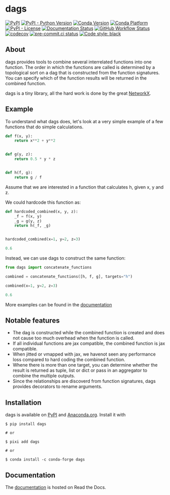 # dags

<!-- start-badges -->

[![PyPI](https://img.shields.io/pypi/v/dags?color=blue)](https://pypi.org/project/dags)
[![PyPI - Python Version](https://img.shields.io/pypi/pyversions/dags)](https://pypi.org/project/dags)
[![Conda Version](https://img.shields.io/conda/vn/conda-forge/dags.svg)](https://anaconda.org/conda-forge/dags)
[![Conda Platform](https://img.shields.io/conda/pn/conda-forge/dags.svg)](https://anaconda.org/conda-forge/dags)
[![PyPI - License](https://img.shields.io/pypi/l/dags)](https://pypi.org/project/dags)
[![Documentation Status](https://readthedocs.org/projects/dags/badge/?version=latest)](https://dags.readthedocs.io/en/latest)
[![GitHub Workflow Status](https://img.shields.io/github/workflow/status/OpenSourceEconomics/dags/main/main)](https://github.com/OpenSourceEconomics/dags/actions?query=branch%3Amain)
[![codecov](https://codecov.io/gh/OpenSourceEconomics/dags/branch/main/graph/badge.svg)](https://codecov.io/gh/OpenSourceEconomics/dags)
[![pre-commit.ci status](https://results.pre-commit.ci/badge/github/OpenSourceEconomics/dags/main.svg)](https://results.pre-commit.ci/latest/github/OpenSourceEconomics/dags/main)
[![Code style: black](https://img.shields.io/badge/code%20style-black-000000.svg)](https://github.com/psf/black)

<!-- end-badges -->

## About

dags provides tools to combine several interrelated functions into one function. The
order in which the functions are called is determined by a topological sort on a dag
that is constructed from the function signatures. You can specify which of the function
results will be returned in the combined function.

dags is a tiny library, all the hard work is done by the great
[NetworkX](https://networkx.org/documentation/stable/tutorial.html).

## Example

To understand what dags does, let's look at a very simple example of a few functions
that do simple calculations.

```python
def f(x, y):
    return x**2 + y**2


def g(y, z):
    return 0.5 * y * z


def h(f, g):
    return g / f
```

Assume that we are interested in a function that calculates h, given x, y and z.

We could hardcode this function as:

```python
def hardcoded_combined(x, y, z):
    _f = f(x, y)
    _g = g(y, z)
    return h(_f, _g)


hardcoded_combined(x=1, y=2, z=3)
```

```python
0.6
```

Instead, we can use dags to construct the same function:

```python
from dags import concatenate_functions

combined = concatenate_functions([h, f, g], targets="h")

combined(x=1, y=2, z=3)
```

```python
0.6
```

More examples can be found in the
[documentation](https://dags.readthedocs.io/en/latest/#)

## Notable features

- The dag is constructed while the combined function is created and does not cause too
  much overhead when the function is called.
- If all individual functions are jax compatible, the combined function is jax
  compatible.
- When jitted or vmapped with jax, we havenot seen any performance loss compared to hard
  coding the combined function.
- Whene there is more than one target, you can determine whether the result is returned
  as tuple, list or dict or pass in an aggregator to combine the multiple outputs.
- Since the relationships are discoverd from function signatures, dags provides
  decorators to rename arguments.

## Installation

dags is available on [PyPI](https://pypi.org/project/dags) and
[Anaconda.org](https://anaconda.org/conda-forge/dags). Install it with

```console
$ pip install dags

# or

$ pixi add dags

# or

$ conda install -c conda-forge dags
```

## Documentation

The [documentation](https://dags.readthedocs.io/en/latest/#) is hosted on Read the Docs.
